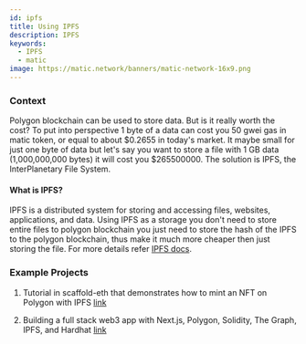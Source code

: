 ```yaml
---
id: ipfs
title: Using IPFS
description: IPFS
keywords:
  - IPFS
  - matic
image: https://matic.network/banners/matic-network-16x9.png 
---
```



### Context

Polygon blockchain can be used to store data. But is it really worth the cost? To put into perspective 1 byte of a data can cost you 50 gwei gas in matic token, or equal to about $0.2655 in today's market. It maybe small for just one byte of data but let's say you want to store a file with 1 GB data (1,000,000,000 bytes) it will cost you $265500000. The solution is IPFS, the InterPlanetary File System.&#x20;

#### What is IPFS?&#x20;

IPFS is a distributed system for storing and accessing files, websites, applications, and data. Using IPFS as a storage you don't need to store entire files to polygon blockchain you just need to store the hash of the IPFS to the polygon blockchain, thus make it much more cheaper then just storing the file. For more details refer [IPFS docs](https://docs.ipfs.io/). &#x20;

### Example Projects

 1)  Tutorial in scaffold-eth that demonstrates how to mint an NFT on Polygon with IPFS [link](https://github.com/scaffold-eth/scaffold-eth/tree/simple-nft-example)
 
 2) Building a full stack web3 app with Next.js, Polygon, Solidity, The Graph, IPFS, and Hardhat [link](https://dev.to/dabit3/the-complete-guide-to-full-stack-web3-development-4g74)

 
